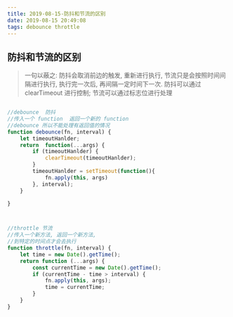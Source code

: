 ```yaml
---
title: 2019-08-15-防抖和节流的区别
date: 2019-08-15 20:49:08
tags: debounce throttle
---
```


## 防抖和节流的区别

> 一句以蔽之: 防抖会取消前边的触发, 重新进行执行, 节流只是会按照时间间隔进行执行, 执行完一次后, 再间隔一定时间下一次.
> 防抖可以通过 clearTimeout 进行控制; 节流可以通过标志位进行处理

```js

//debounce  防抖
//传入一个 function  返回一个新的 function
//debounce 所以不能处理有返回值的情况
function debounce(fn, interval) {
    let timeoutHanlder;
    return  function(...args) {
        if (timeoutHanlder) {
            clearTimeout(timeoutHanlder);
        }
        timeoutHanlder = setTimeout(function(){
            fn.apply(this, args)
        }, interval);
    }

}



//throttle 节流
//传入一个新方法, 返回一个新方法,
//到特定的时间点才会去执行
function throttle(fn, interval) {
    let time = new Date().getTime();
    return function (...args) {
        const currentTime = new Date().getTime();
        if (currentTime - time > interval) {
            fn.apply(this, args);
            time = currentTime;
        }
    }
}


```
